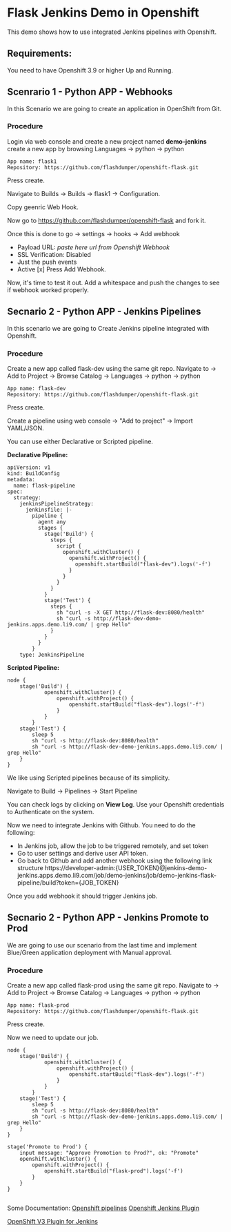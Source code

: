 
# Flask Jenkins Demo in Openshift

This demo shows how to use integrated Jenkins pipelines with Openshift. 

## Requirements: 
You need to have Openshift 3.9 or higher Up and Running.

## Scenrario 1 - Python APP - Webhooks
In this Scenario we are going to create an application in OpenShift from Git. 

### Procedure

Login via web console and create a new project named **demo-jenkins**
create a new app by browsing Languages -> python -> python
```
App name: flask1 
Repository: https://github.com/flashdumper/openshift-flask.git
```
Press create.

Navigate to Builds -> Builds -> flask1 -> Configuration.

Copy geenric Web Hook.

Now go to https://github.com/flashdumper/openshift-flask and fork it.

Once this is done to go -> settings -> hooks -> Add webhook

- Payload URL: *paste here url from Openshift Webhook*
- SSL Verification: Disabled
- Just the push events
- Active [x]
Press Add Webhook.

Now, it's time to test it out. 
Add a whitespace and push the changes to see if webhook worked properly.

## Secnario 2 - Python APP - Jenkins Pipelines

In this scenario we are going to Create Jenkins pipeline integrated with Openshift.

### Procedure
Create a new app called flask-dev using the same git repo. 
Navigate to -> Add to Project -> Browse Catalog -> Languages -> python -> python
```
App name: flask-dev
Repository: https://github.com/flashdumper/openshift-flask.git
```
Press create.


Create a pipeline using web console -> "Add to project" -> Import YAML/JSON.

You can use either Declarative or Scripted pipeline.

**Declarative Pipeline:**
```
apiVersion: v1
kind: BuildConfig
metadata:
  name: flask-pipeline
spec:
  strategy:
    jenkinsPipelineStrategy:
      jenkinsfile: |-
        pipeline {
          agent any
          stages {
            stage('Build') {
              steps {
                script {
                  openshift.withCluster() {
                    openshift.withProject() {
                      openshift.startBuild("flask-dev").logs('-f')
                    }
                  }
                }
              }
            }
            stage('Test') {
              steps {
                sh "curl -s -X GET http://flask-dev:8080/health"
                sh "curl -s http://flask-dev-demo-jenkins.apps.demo.li9.com/ | grep Hello"
              }
            }
          }
        }
    type: JenkinsPipeline
```

**Scripted Pipeline:**
```
node {
    stage('Build') {
            openshift.withCluster() {
                openshift.withProject() {
                    openshift.startBuild("flask-dev").logs('-f')
                }       
            }
        }
    stage('Test') {
        sleep 5
        sh "curl -s http://flask-dev:8080/health"
        sh "curl -s http://flask-dev-demo-jenkins.apps.demo.li9.com/ | grep Hello"
    }
}
```

We like using Scripted pipelines because of its simplicity.

Navigate to Build -> Pipelines -> Start Pipeline

You can check logs by clicking on **View Log**. 
Use your Openshift credentials to Authenticate on the system.

Now we need to integrate Jenkins with Github. You need to do the following:
- In Jenkins job, allow the job to be triggered remotely, and set token
- Go to user settings and derive user API token.
- Go back to Github and add another webhook using the following link structure https://developer-admin:{USER_TOKEN}@jenkins-demo-jenkins.apps.demo.li9.com/job/demo-jenkins/job/demo-jenkins-flask-pipeline/build?token={JOB_TOKEN}

Once you add webhook it should trigger Jenkins job.

## Secnario 2 - Python APP - Jenkins Promote to Prod

We are going to use our scenario from the last time and implement Blue/Green application deployment with Manual approval.

### Procedure
Create a new app called flask-prod using the same git repo. 
Navigate to -> Add to Project -> Browse Catalog -> Languages -> python -> python
```
App name: flask-prod
Repository: https://github.com/flashdumper/openshift-flask.git
```
Press create.

Now we need to update our job.

```
node {
    stage('Build') {
            openshift.withCluster() {
                openshift.withProject() {
                    openshift.startBuild("flask-dev").logs('-f')
                }       
            }
        }
    stage('Test') {
        sleep 5
        sh "curl -s http://flask-dev:8080/health"
        sh "curl -s http://flask-dev-demo-jenkins.apps.demo.li9.com/ | grep Hello"
    }
}

stage('Promote to Prod') {
    input message: "Approve Promotion to Prod?", ok: "Promote"
    openshift.withCluster() {
        openshift.withProject() {
            openshift.startBuild("flask-prod").logs('-f')
        }       
    }
}


```




Some Documentation:
[Openshift pipelines](https://docs.openshift.com/container-platform/3.9/dev_guide/dev_tutorials/openshift_pipeline.html)
[Openshift Jenkins Plugin](https://github.com/openshift/jenkins-client-plugin#configuring-an-openshift-cluster)

[OpenShift V3 Plugin for Jenkins](https://github.com/openshift/jenkins-plugin#common-aspects-across-the-rest-based-functions-build-steps-scm-post-build-actions)




